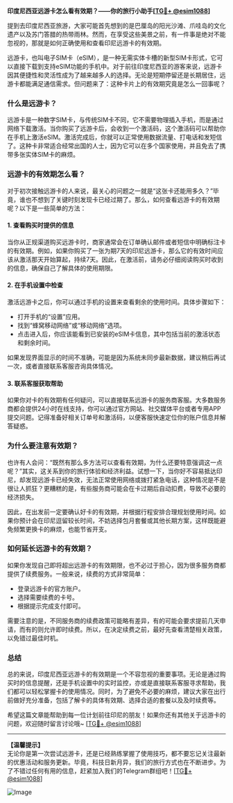 **印度尼西亚远游卡怎么看有效期？——你的旅行小助手[[TG💪+ @esim1088](https://t.me/s/esim1088)]**

提到去印度尼西亚旅游，大家可能首先想到的是巴厘岛的阳光沙滩、爪哇岛的文化遗产以及苏门答腊的热带雨林。然而，在享受这些美景之前，有一件事是绝对不能忽视的，那就是如何正确使用和查看印尼远游卡的有效期。

远游卡，也叫电子SIM卡（eSIM），是一种无需实体卡槽的新型SIM卡形式，它可以直接下载到支持eSIM功能的手机中。对于前往印度尼西亚的游客来说，远游卡因其便捷性和灵活性成为了越来越多人的选择。无论是短期停留还是长期居住，远游卡都能满足通信需求。但问题来了：这种卡片上的有效期究竟是怎么一回事呢？

### **什么是远游卡？**

远游卡是一种数字SIM卡，与传统SIM卡不同，它不需要物理插入手机，而是通过网络下载激活。当你购买了远游卡后，会收到一个激活码，这个激活码可以帮助你在手机上激活eSIM。激活完成后，你就可以正常使用数据流量、打电话和发短信了。这种卡非常适合经常出国的人士，因为它可以在多个国家使用，并且免去了携带多张实体SIM卡的麻烦。

### **远游卡的有效期怎么看？**

对于初次接触远游卡的人来说，最关心的问题之一就是“这张卡还能用多久？”毕竟，谁也不想到了关键时刻发现卡已经过期了。那么，如何查看远游卡的有效期呢？以下是一些简单的方法：

#### **1. 查看购买时提供的信息**
当你从正规渠道购买远游卡时，商家通常会在订单确认邮件或者短信中明确标注卡的有效期。例如，如果你购买了一张为期7天的印尼远游卡，那么它的有效时间应该从激活那天开始算起，持续7天。因此，在激活前，请务必仔细阅读购买时收到的信息，确保自己了解具体的使用期限。

#### **2. 在手机设置中检查**
激活远游卡之后，你可以通过手机的设置来查看剩余的使用时间。具体步骤如下：
- 打开手机的“设置”应用。
- 找到“蜂窝移动网络”或“移动网络”选项。
- 点击进入后，你应该能看到已安装的eSIM卡信息，其中包括当前的激活状态和剩余时间。

如果发现界面显示的时间不准确，可能是因为系统未同步最新数据，建议稍后再试一次，或者直接联系客服咨询具体情况。

#### **3. 联系客服获取帮助**
如果你对卡的有效期有任何疑问，可以直接联系远游卡的服务商客服。大多数服务商都会提供24小时在线支持，你可以通过官方网站、社交媒体平台或者专用APP提交问题。记得准备好相关订单号和激活码，以便客服快速定位你的账户信息并解答疑惑。

### **为什么要注意有效期？**

也许有人会问：“既然有那么多方法可以查看有效期，为什么还要特意强调这一点呢？”其实，这关系到你的旅行体验和经济利益。试想一下，当你好不容易抵达印尼，却发现远游卡已经失效，无法正常使用网络或拨打紧急电话，这种情况是不是很让人抓狂？更糟糕的是，有些服务商可能会在卡过期后自动扣费，导致不必要的经济损失。

因此，在出发前一定要确认好卡的有效期，并根据行程安排合理规划使用时间。如果你预计会在印尼逗留较长时间，不妨选择包月套餐或其他长期方案，这样既能避免频繁更换卡的麻烦，也能节省开支。

### **如何延长远游卡的有效期？**

如果你发现自己即将超出远游卡的有效期限，也不必过于担心，因为很多服务商都提供了续费服务。一般来说，续费的方式非常简单：
- 登录远游卡的官方账户。
- 选择需要续费的卡号。
- 根据提示完成支付即可。

需要注意的是，不同服务商的续费政策可能略有差异，有的可能会要求提前几天申请，而有的则允许即时续费。所以，在决定续费之前，最好先查看清楚相关政策，以免错过最佳时机。

### **总结**

总的来说，印度尼西亚远游卡的有效期是一个不容忽视的重要事项。无论是通过购买时的信息提醒，还是手机设置中的实时监控，亦或是直接联系客服寻求帮助，我们都可以轻松掌握卡的使用情况。同时，为了避免不必要的麻烦，建议大家在出行前做好充分准备，包括了解卡的具体有效期、选择合适的套餐以及及时续费等。

希望这篇文章能帮助到每一位计划前往印尼的朋友！如果你还有其他关于远游卡的问题，欢迎随时留言讨论哦~ [[TG💪+ @esim1088](https://t.me/s/esim1088)]

---

**【温馨提示】**  
无论你是第一次尝试远游卡，还是已经熟练掌握了使用技巧，都不要忘记关注最新的优惠活动和服务更新。毕竟，科技日新月异，我们的旅行方式也在不断进步。为了不错过任何有用的信息，赶紧加入我们的Telegram群组吧！[[TG💪+ @esim1088](https://t.me/s/esim1088)]  

![Image](https://i.postimg.cc/4NQfJmqS/Snipaste-2025-05-13-00-14-12.png)